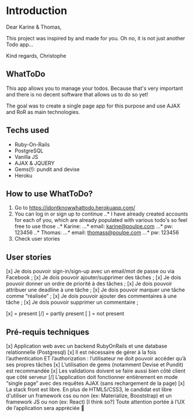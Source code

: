 # Introduction

Dear Karine & Thomas,

This project was inspired by and made for you. Oh no, it is not just another Todo app...

Kind regards,
Christophe

## WhatToDo

This app allows you to manage your todos. Because that's very important and there is no decent software that allows us to do so yet!

The goal was to create a single page app for this purpose and use AJAX and RoR as main technologies.

## Techs used

* Ruby-On-Rails
* PostgreSQL
* Vanilla JS
* AJAX & JQUERY
* Gems(!): pundit and devise
* Heroku

## How to use WhatToDo?

1. Go to https://idontknowwhattodo.herokuapp.com/
2. You can log in or sign up to continue
..* I have already created accounts for each of you, which are already populated with various todo's so feel free to use those
..* Karine:
...* email: karine@poulpe.com
...* pw: 123456
..* Thomas:
...* email: thomass@poulpe.com
...* pw: 123456
3. Check user stories

## User stories
[x] Je dois pouvoir sign-in/sign-up avec un email/mot de passe ou via Facebook ;
[x] Je dois pouvoir ajouter/supprimer des tâches ;
[x] Je dois pouvoir donner un ordre de priorité à des tâches ;
[x] Je dois pouvoir attribuer une deadline à une tâche ;
[x] Je dois pouvoir marquer une tâche comme “réalisée” ;
[x] Je dois pouvoir ajouter des commentaires à une tâche ;
[x] Je dois pouvoir supprimer un commentaire ;

[x] = present
[/] = partly present
[ ] = not present

## Pré-requis techniques
[x] Application web avec un backend RubyOnRails et une database relationnelle (Postgresql)
[x] Il est nécessaire de gérer à la fois l’authentication ET l’authorization : l’utilisateur ne doit pouvoir accéder qu’à ses propres tâches
[x] L’utilisation de gems (notamment Devise et Pundit) est recommandée
[x] Les validations doivent se faire aussi bien côté client que côté serveur
[/] L’application doit fonctionner entièrement en mode “single page” avec des requêtes AJAX (sans rechargement de la page)
[x] La stack front est libre. En plus de HTML5/CSS3, le candidat est libre d'utiliser un framework css ou non (ex: Materialize, Booststrap) et un framework JS ou non (ex: React)
[I think so?] Toute attention portée à l’UX de l’application sera appréciée 🙂

